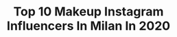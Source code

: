 ---
title: Top 10 Makeup Instagram Influencers In Milan In 2020
description: >-
  Find top makeup Instagram influencers in Milan in 2020. Most popular hashtags: #milano #milan #makeup #fashion.
platform: Instagram
profiles:
  - username: "martytac"
    fullname: >-
      Martina 🌟
    location: "Italy"
    followers: 7055
    engagement: 735
    commentsToLikes: 0.080145
    id: ck6ttav4u9kku0j711xqbo13b
    verified: false
    hashtags: "#chorseriding, #loveyou, #fishinglife, #fontanadighiaccio"
  - username: "arezius"
    fullname: >-
      Fashion | Beauty | Travel
    location: "Italy"
    followers: 36371
    engagement: 248
    commentsToLikes: 0.048226
    id: ck137gai2bdwz0i19ja00192g
    verified: false
    hashtags: "#beauty, #raveoutfit, #outfitideas4you, #revolveme"
  - username: "iansntsss"
    fullname: >-
      Ian Santos
    location: "Italy"
    followers: 8050
    engagement: 558
    commentsToLikes: 0.018619
    id: ck5zv5pya3mwn0i149mqohrei
    verified: false
    hashtags: "#webitorial, #terezaholanova, #test, #styleoftheday"
  - username: "gaiaviolagiraudi"
    fullname: >-
      𝙶𝚊𝚒𝚊 𝚅𝚒𝚘𝚕𝚊 𝙶𝚒𝚛𝚊𝚞𝚍𝚒
    location: "Italy"
    followers: 44919
    engagement: 252
    commentsToLikes: 0.006714
    id: ck5zqu3duvalw0i149qbrflnd
    verified: false
    hashtags: "#cocotte, #makeup, #milano, #coffee"
  - username: "marynaofficial"
    fullname: >-
      Maryna
    location: "Italy"
    followers: 702513
    engagement: 401
    commentsToLikes: 0.007421
    id: ck55jzdmhy4f70i11kjd9374q
    verified: true
    hashtags: "#menefrego, #mfw, #ilookdellaquarantena, #lacasadicarta"
  - username: "ciaosplendore"
    fullname: >-
      𝐒𝐏𝐋𝐄𝐍𝐃𝐎𝐑𝐄
    location: "Italy"
    followers: 7349
    engagement: 793
    commentsToLikes: 0.044761
    id: ck5cdryzpjo4z0i11lws913ls
    verified: false
    hashtags: "#lgbt, #lgbtq, #ivreatronic, #rosasplendore"
  - username: "greta_ag"
    fullname: >-
      Greta Agazzi
    location: "Italy"
    followers: 138443
    engagement: 205
    commentsToLikes: 0.013297
    id: ck0udk4jbjaug0i19s60eogg4
    verified: false
    hashtags: "#wemakeup, #loading, #lipart, #zarra"
  - username: "nichi_ila"
    fullname: >-
      Ilaria 🌹
    location: "Italy"
    followers: 16197
    engagement: 317
    commentsToLikes: 0.099757
    id: ck5cdo3u9jheb0i111gthmgpd
    verified: false
    hashtags: "#selfcare, #foodblogger, #fashion, #lookoftheday"
  - username: "jacquelineingegnoso"
    fullname: >-
      Jacqueline Ingegnoso ♡ PARMA📍
    location: "Italy"
    followers: 164738
    engagement: 137
    commentsToLikes: 0.029215
    id: ck5q31j9iirzw0i11g0l6wuia
    verified: false
    hashtags: "#outfitinspo, #inspirationoftheday, #sparkling, #mwf2020"
  - username: "karolinachomistek"
    fullname: >-
      Karolina Chomistekova
    location: "Italy"
    followers: 135677
    engagement: 405
    commentsToLikes: 0.006034
    id: ck5c2ayawww2i0i113y4ndskk
    verified: true
    hashtags: "#caramel, #casual, #skialp, #nanushka"
---